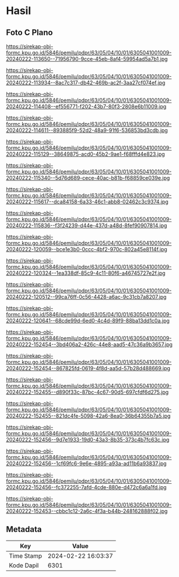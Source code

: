 # Hasil

## Foto C Plano

https://sirekap-obj-formc.kpu.go.id/5846/pemilu/pdpr/63/05/04/10/01/6305041001009-20240222-113650--71956790-9cce-45eb-8af4-59954ad5a7b1.jpg

https://sirekap-obj-formc.kpu.go.id/5846/pemilu/pdpr/63/05/04/10/01/6305041001009-20240222-113934--8ac7c317-db42-469b-ac2f-3aa27cf074ef.jpg

https://sirekap-obj-formc.kpu.go.id/5846/pemilu/pdpr/63/05/04/10/01/6305041001009-20240222-114408--ef556771-f202-43b7-80f3-2808e6b11009.jpg

https://sirekap-obj-formc.kpu.go.id/5846/pemilu/pdpr/63/05/04/10/01/6305041001009-20240222-114611--893885f9-52d2-48a9-91f6-536853bd3cdb.jpg

https://sirekap-obj-formc.kpu.go.id/5846/pemilu/pdpr/63/05/04/10/01/6305041001009-20240222-115129--38649875-acd0-45b2-9ae1-f68fffd4e823.jpg

https://sirekap-obj-formc.kpu.go.id/5846/pemilu/pdpr/63/05/04/10/01/6305041001009-20240222-115340--5d76d689-cece-40ac-b81b-f68859ce039e.jpg

https://sirekap-obj-formc.kpu.go.id/5846/pemilu/pdpr/63/05/04/10/01/6305041001009-20240222-115617--dca84158-6a33-46c1-abb8-02462c3c9374.jpg

https://sirekap-obj-formc.kpu.go.id/5846/pemilu/pdpr/63/05/04/10/01/6305041001009-20240222-115836--f3f24239-d44e-437d-a48d-8fef90907814.jpg

https://sirekap-obj-formc.kpu.go.id/5846/pemilu/pdpr/63/05/04/10/01/6305041001009-20240222-120059--bce1e3b0-0ccc-4bf2-970c-802a45e8114f.jpg

https://sirekap-obj-formc.kpu.go.id/5846/pemilu/pdpr/63/05/04/10/01/6305041001009-20240222-120324--1ea338df-85c9-4c11-80f6-a46745727e2f.jpg

https://sirekap-obj-formc.kpu.go.id/5846/pemilu/pdpr/63/05/04/10/01/6305041001009-20240222-120512--99ca76ff-0c56-4428-a6ac-9c31cb7a8207.jpg

https://sirekap-obj-formc.kpu.go.id/5846/pemilu/pdpr/63/05/04/10/01/6305041001009-20240222-120641--68cde99d-6ed0-4c4d-89f9-88ba13dd1c0a.jpg

https://sirekap-obj-formc.kpu.go.id/5846/pemilu/pdpr/63/05/04/10/01/6305041001009-20240222-152454--3bd406a2-426c-44e8-aad5-47c36a9b3657.jpg

https://sirekap-obj-formc.kpu.go.id/5846/pemilu/pdpr/63/05/04/10/01/6305041001009-20240222-152454--867825fd-0619-4f8d-aa5d-57b28d488669.jpg

https://sirekap-obj-formc.kpu.go.id/5846/pemilu/pdpr/63/05/04/10/01/6305041001009-20240222-152455--d890f33c-87bc-4c67-90d5-697cfdf6d275.jpg

https://sirekap-obj-formc.kpu.go.id/5846/pemilu/pdpr/63/05/04/10/01/6305041001009-20240222-152455--821dc4fe-5098-42a6-8ea0-36b64355b7a5.jpg

https://sirekap-obj-formc.kpu.go.id/5846/pemilu/pdpr/63/05/04/10/01/6305041001009-20240222-152456--9d7e1933-19d0-43a3-8b35-373c4b7fc63c.jpg

https://sirekap-obj-formc.kpu.go.id/5846/pemilu/pdpr/63/05/04/10/01/6305041001009-20240222-152456--1cf69fc6-9e6e-4895-a93a-ad11b6a93837.jpg

https://sirekap-obj-formc.kpu.go.id/5846/pemilu/pdpr/63/05/04/10/01/6305041001009-20240222-152456--fc372255-7afd-4cde-880e-d472c6a6a1fd.jpg

https://sirekap-obj-formc.kpu.go.id/5846/pemilu/pdpr/63/05/04/10/01/6305041001009-20240222-152453--cbbc1c12-2a6c-4f3a-b44b-248162888f02.jpg


## Metadata

| Key        | Value               |
| ---------- | ------------------- |
| Time Stamp | 2024-02-22 16:03:37 |
| Kode Dapil | 6301                |



